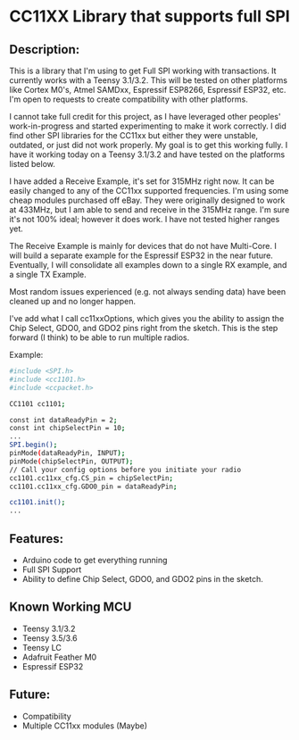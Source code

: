 # CC11XX Library that supports full SPI

## Description:
This is a library that I'm using to get Full SPI working with transactions. It currently works with a Teensy 3.1/3.2. This will be tested on other platforms like Cortex M0's, Atmel SAMDxx, Espressif ESP8266, Espressif ESP32, etc. I'm open to requests to create compatibility with other platforms. 

I cannot take full credit for this project, as I have leveraged other peoples' work-in-progress and started experimenting to make it work correctly. I did find other SPI libraries for the CC11xx but either they were unstable, outdated, or just did not work properly. My goal is to get this working fully. I have it working today on a Teensy 3.1/3.2 and have tested on the platforms listed below. 

I have added a Receive Example, it's set for 315MHz right now. It can be easily changed to any of the CC11xx supported frequencies. I'm using some cheap modules purchased off eBay. They were originally designed to work at 433MHz, but I am able to send and receive in the 315MHz range. I'm sure it's not 100% ideal; however it does work. I have not tested higher ranges yet.

The Receive Example is mainly for devices that do not have Multi-Core. I will build a separate example for the Espressif ESP32 in the near future. Eventually, I will consolidate all examples down to a single RX example, and a single TX Example.

Most random issues experienced (e.g. not always sending data) have been cleaned up and no longer happen.

I've add what I call cc11xxOptions, which gives you the ability to assign the Chip Select, GDO0, and GDO2 pins right from the sketch. This is the step forward (I think) to be able to run multiple radios. 

Example:
  ```bash
  #include <SPI.h>
  #include <cc1101.h>
  #include <ccpacket.h>

  CC1101 cc1101;
  
  const int dataReadyPin = 2;
  const int chipSelectPin = 10;
  ...
  SPI.begin();
  pinMode(dataReadyPin, INPUT);
  pinMode(chipSelectPin, OUTPUT);
  // Call your config options before you initiate your radio
  cc1101.cc11xx_cfg.CS_pin = chipSelectPin;
  cc1101.cc11xx_cfg.GDO0_pin = dataReadyPin;
  
  cc1101.init();
  ...
  ```


## Features:
- Arduino code to get everything running
- Full SPI Support
- Ability to define Chip Select, GDO0, and GDO2 pins in the sketch.

## Known Working MCU
- Teensy 3.1/3.2
- Teensy 3.5/3.6
- Teensy LC
- Adafruit Feather M0
- Espressif ESP32


## Future:
- Compatibility
- Multiple CC11xx modules (Maybe)

  